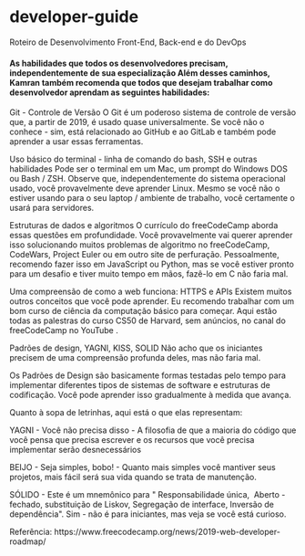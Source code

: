 # developer-guide
 Roteiro de Desenvolvimento Front-End, Back-end e do DevOps
 
 
<h4>As habilidades que todos os desenvolvedores precisam, independentemente de sua especialização
    Além desses caminhos, Kamran também recomenda que todos que desejam trabalhar como desenvolvedor aprendam as seguintes habilidades:</h4>

<p>Git - Controle de Versão
    O Git é um poderoso sistema de controle de versão que, a partir de 2019, é usado quase universalmente. Se você não o conhece - sim, está relacionado ao GitHub e ao GitLab e também pode aprender a usar essas ferramentas.</p>

<p>Uso básico do terminal - linha de comando do bash, SSH e outras habilidades
    Pode ser o terminal em um Mac, um prompt do Windows DOS ou Bash / ZSH. Observe que, independentemente do sistema operacional usado, você provavelmente deve aprender Linux. Mesmo se você não o estiver usando para o seu laptop / ambiente de trabalho, você certamente o usará para servidores.</p>

<p>Estruturas de dados e algoritmos
    O currículo do freeCodeCamp aborda essas questões em profundidade. Você provavelmente vai querer aprender isso solucionando muitos problemas de algoritmo no freeCodeCamp, CodeWars, Project Euler ou em outro site de perfuração. Pessoalmente, recomendo fazer isso em JavaScript ou Python, mas se você estiver pronto para um desafio e tiver muito tempo em mãos, fazê-lo em C não faria mal.</p>

<p>Uma compreensão de como a web funciona: HTTPS e APIs
    Existem muitos outros conceitos que você pode aprender. Eu recomendo trabalhar com um bom curso de ciência da computação básico para começar. Aqui estão todas as palestras do curso CS50 de Harvard, sem anúncios, no canal do freeCodeCamp no YouTube .</p>

<p>Padrões de design, YAGNI, KISS, SOLID
    Não acho que os iniciantes precisem de uma compreensão profunda deles, mas não faria mal.</p>

<p>Os Padrões de Design são basicamente formas testadas pelo tempo para implementar diferentes tipos de sistemas de software e estruturas de codificação. Você pode aprender isso gradualmente à medida que avança.</p>

<p>Quanto à sopa de letrinhas, aqui está o que elas representam:
</p>

<p>YAGNI - Você não precisa disso - A filosofia de que a maioria do código que você pensa que precisa escrever e os recursos que você precisa implementar serão desnecessários</p>
<p>BEIJO - Seja simples, bobo! - Quanto mais simples você mantiver seus projetos, mais fácil será sua vida quando se trata de manutenção.</p>
<p>SÓLIDO - Este é um mnemônico para " Responsabilidade única, ‌‌ Aberto - fechado, substituição de Liskov, Segregação de interface, Inversão de dependência". Sim - não é para iniciantes, mas veja se você está curioso.</p>

<p>Referência: https://www.freecodecamp.org/news/2019-web-developer-roadmap/</p>